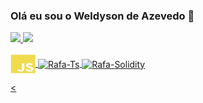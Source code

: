 ### Olá eu sou o Weldyson de Azevedo 👋

<div>
  <a href="https://github.com/weldyson">
  <img height="180em" src="https://github-readme-stats.vercel.app/api?username=weldyson&show_icons=true&theme=dracula&include_all_commits=true&count_private=true"/>
  <img height="180em" src="https://github-readme-stats.vercel.app/api/top-langs/?username=weldyson&layout=compact&langs_count=7&theme=dracula"/>
</div>
  
  
  <div style="display: inline_block"><br>
  <img align="center" alt="Rafa-Js" height="30" width="40" src="https://raw.githubusercontent.com/devicons/devicon/master/icons/javascript/javascript-plain.svg">
  <img align="center" alt="Rafa-Ts" height="30" width="40" src="https://icons8.com/icon/90519/spring-boot">    
  <img align="center" alt="Rafa-Solidity" height="30" width="40" src="https://brandslogos.com/wp-content/uploads/images/large/java-logo-1.png">
  
  <
</div>
  
